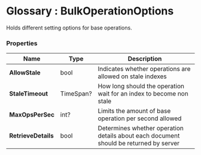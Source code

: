﻿# Glossary : BulkOperationOptions

Holds different setting options for base operations.

### Properties

| Name | Type | Description |
| ------------- | ------------- | ----- |
| **AllowStale** | bool | Indicates whether operations are allowed on stale indexes |
| **StaleTimeout** | TimeSpan? | How long should the operation wait for an index to become non stale |
| **MaxOpsPerSec** | int? | Limits the amount of base operation per second allowed |
| **RetrieveDetails** | bool | Determines whether operation details about each document should be returned by server |